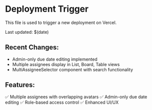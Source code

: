 # Deployment Trigger

This file is used to trigger a new deployment on Vercel.

Last updated: $(date)

## Recent Changes:
- Admin-only due date editing implemented
- Multiple assignees display in List, Board, Table views
- MultiAssigneeSelector component with search functionality

## Features:
✅ Multiple assignees with overlapping avatars
✅ Admin-only due date editing
✅ Role-based access control
✅ Enhanced UI/UX
